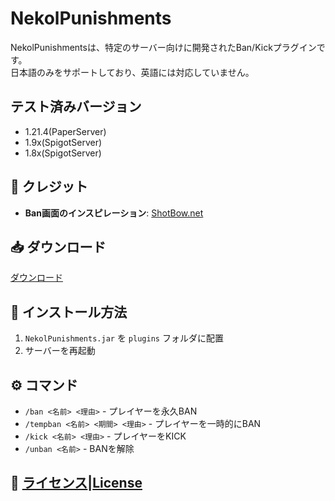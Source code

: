# NekolPunishments

NekolPunishmentsは、特定のサーバー向けに開発されたBan/Kickプラグインです。  
日本語のみをサポートしており、英語には対応していません。  

## テスト済みバージョン
- 1.21.4(PaperServer)
- 1.9x(SpigotServer)
- 1.8x(SpigotServer)

## 📜 クレジット  
- **Ban画面のインスピレーション**: [ShotBow.net](https://shotbow.net/)  

## 📥 ダウンロード  
  [ダウンロード](https://github.com/dada994a/NekolPunishments/releases)

## 🔧 インストール方法  
1. `NekolPunishments.jar` を `plugins` フォルダに配置  
2. サーバーを再起動  

## ⚙️ コマンド  
- `/ban <名前> <理由>` - プレイヤーを永久BAN
- `/tempban <名前> <期間> <理由>` - プレイヤーを一時的にBAN
- `/kick <名前> <理由>` - プレイヤーをKICK  
- `/unban <名前>` - BANを解除  

## 📄 [ライセンス](https://github.com/dada994a/AnniPunishments/blob/master/License-ja.md)|[License](https://github.com/dada994a/AnniPunishments/blob/master/License.md)


